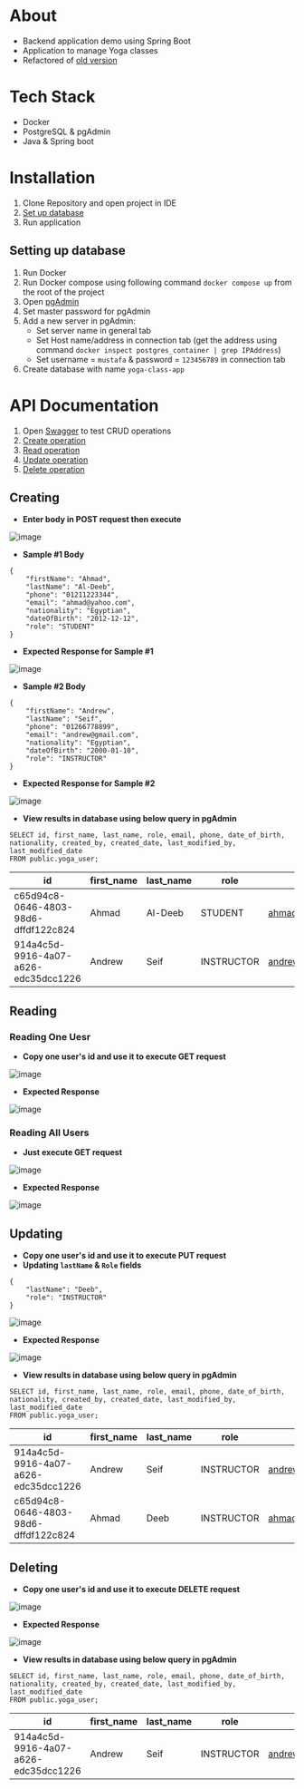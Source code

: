 # About
- Backend application demo using Spring Boot
- Application to manage Yoga classes
- Refactored of [old version](https://github.com/web-development-course-way/Yoga-Class)
# Tech Stack
- Docker
- PostgreSQL & pgAdmin 
- Java & Spring boot
# Installation
01. Clone Repository and open project in IDE
02. [Set up database](https://github.com/web-development-course-way/Yoga-Class-Refactored/tree/enhancement/docs?tab=readme-ov-file#setting-up-database)
03. Run application
## Setting up database
01. Run Docker
02. Run Docker compose using following command `docker compose up` from the root of the project
03. Open [pgAdmin](http://localhost:5050/browser/)
04. Set master password for pgAdmin
05. Add a new server in pgAdmin:
    - Set server name in general tab
    - Set Host name/address in connection tab (get the address using command `docker inspect postgres_container | grep IPAddress`)
    - Set username = `mustafa` & password = `123456789` in connection tab
06. Create database with name `yoga-class-app`
# API Documentation
1. Open [Swagger](http://localhost:8080/swagger-ui/index.html#) to test CRUD operations
2. [Create operation](https://github.com/web-development-course-way/Yoga-Class-Refactored/tree/enhancement/docs?tab=readme-ov-file#creating)
3. [Read operation](https://github.com/web-development-course-way/Yoga-Class-Refactored/tree/enhancement/docs?tab=readme-ov-file#reading)
4. [Update operation](https://github.com/web-development-course-way/Yoga-Class-Refactored/tree/enhancement/docs?tab=readme-ov-file#updating)
5. [Delete operation](https://github.com/web-development-course-way/Yoga-Class-Refactored/tree/enhancement/docs?tab=readme-ov-file#deleting)
## Creating
- **Enter body in POST request then execute**

![image](https://github.com/web-development-course-way/Yoga-Class-Refactored/assets/122436546/a6b97af7-7dac-4bb8-88eb-396435017095)

- **Sample #1 Body**
```
{
    "firstName": "Ahmad",
    "lastName": "Al-Deeb",
    "phone": "01211223344",
    "email": "ahmad@yahoo.com",
    "nationality": "Egyptian",
    "dateOfBirth": "2012-12-12",
    "role": "STUDENT"
}
```
- **Expected Response for Sample #1**
  
![image](https://github.com/web-development-course-way/Yoga-Class-Refactored/assets/122436546/fe069e7c-4bec-4638-be57-6a9f2c4ecfab)


- **Sample #2 Body**
```
{
    "firstName": "Andrew",
    "lastName": "Seif",
    "phone": "01266778899",
    "email": "andrew@gmail.com",
    "nationality": "Egyptian",
    "dateOfBirth": "2000-01-10",
    "role": "INSTRUCTOR"
}
```
- **Expected Response for Sample #2**
  
![image](https://github.com/web-development-course-way/Yoga-Class-Refactored/assets/122436546/97109417-2828-440e-bd65-7737dcfd9e3e)


- **View results in database using below query in pgAdmin**
```
SELECT id, first_name, last_name, role, email, phone, date_of_birth, nationality, created_by, created_date, last_modified_by, last_modified_date
FROM public.yoga_user;
```
| id                                  | first_name | last_name | role       | email            | phone       | date_of_birth         | nationality | created_by | created_date                 | last_modified_by | last_modified_date          |
|-------------------------------------|------------|-----------|------------|------------------|-------------|-----------------------|-------------|------------|------------------------------|------------------|-----------------------------|
| c65d94c8-0646-4803-98d6-dffdf122c824 | Ahmad      | Al-Deeb   | STUDENT    | ahmad@yahoo.com | 01211223344| 2012-12-12 02:00:00   | Egyptian    | Test User  | 2024-04-05 11:51:35.289056 | Test User        | 2024-04-05 11:51:35.289056 |
| 914a4c5d-9916-4a07-a626-edc35dcc1226 | Andrew     | Seif      | INSTRUCTOR | andrew@gmail.com| 01266778899| 2000-01-10 02:00:00   | Egyptian    | Test User  | 2024-04-05 11:52:17.970292 | Test User        | 2024-04-05 11:52:17.970292 |




## Reading
### Reading One Uesr
- **Copy one user's id and use it to execute GET request**
  
![image](https://github.com/web-development-course-way/Yoga-Class-Refactored/assets/122436546/b793848e-d710-4b8c-9a9b-589c23f275a2)

- **Expected Response**

![image](https://github.com/web-development-course-way/Yoga-Class-Refactored/assets/122436546/39268147-a119-4a52-acbd-ffca685979cd)


### Reading All Users
- **Just execute GET request**
  
![image](https://github.com/web-development-course-way/Yoga-Class-Refactored/assets/122436546/40df490c-bfe6-4bc3-aa8c-793ed106deea)


- **Expected Response**

![image](https://github.com/web-development-course-way/Yoga-Class-Refactored/assets/122436546/d33d77b6-4317-4cd3-a582-2d863514eee2)

## Updating
- **Copy one user's id and use it to execute PUT request**
- **Updating `lastName` & `Role` fields**
```
{
    "lastName": "Deeb",
    "role": "INSTRUCTOR"
}
```
![image](https://github.com/web-development-course-way/Yoga-Class-Refactored/assets/122436546/d1ad9eb4-f4b6-4f0f-8d88-1d1a69aa0eeb)

- **Expected Response**

![image](https://github.com/web-development-course-way/Yoga-Class-Refactored/assets/122436546/b26c9b07-a7c8-4da5-9ca6-783acabac0c5)


- **View results in database using below query in pgAdmin**
```
SELECT id, first_name, last_name, role, email, phone, date_of_birth, nationality, created_by, created_date, last_modified_by, last_modified_date
FROM public.yoga_user;
```
| id                                  | first_name | last_name | role       | email            | phone       | date_of_birth         | nationality | created_by | created_date                 | last_modified_by | last_modified_date          |
|-------------------------------------|------------|-----------|------------|------------------|-------------|-----------------------|-------------|------------|------------------------------|------------------|-----------------------------|
| 914a4c5d-9916-4a07-a626-edc35dcc1226 | Andrew     | Seif      | INSTRUCTOR | andrew@gmail.com| 01266778899| 2000-01-10 02:00:00   | Egyptian    | Test User  | 2024-04-05 11:52:17.970292 | Test User        | 2024-04-05 11:52:17.970292 |
| c65d94c8-0646-4803-98d6-dffdf122c824 | Ahmad      | Deeb      | INSTRUCTOR | ahmad@yahoo.com | 01211223344| 2012-12-12 02:00:00   | Egyptian    | Test User  | 2024-04-05 11:51:35.289056 | Test User        | 2024-04-05 11:56:21.676482 |





## Deleting
- **Copy one user's id and use it to execute DELETE request**

![image](https://github.com/web-development-course-way/Yoga-Class-Refactored/assets/122436546/2fc5d600-114d-4383-91f4-54d3f523c503)

- **Expected Response**

![image](https://github.com/web-development-course-way/Yoga-Class-Refactored/assets/122436546/a60fe906-e54d-4563-9009-268ddac2933e)

- **View results in database using below query in pgAdmin**
```
SELECT id, first_name, last_name, role, email, phone, date_of_birth, nationality, created_by, created_date, last_modified_by, last_modified_date
FROM public.yoga_user;
```
  
| id                                  | first_name | last_name | role       | email            | phone       | date_of_birth         | nationality | created_by | created_date                 | last_modified_by | last_modified_date          |
|-------------------------------------|------------|-----------|------------|------------------|-------------|-----------------------|-------------|------------|------------------------------|------------------|-----------------------------|
| 914a4c5d-9916-4a07-a626-edc35dcc1226 | Andrew     | Seif      | INSTRUCTOR | andrew@gmail.com| 01266778899| 2000-01-10 02:00:00   | Egyptian    | Test User  | 2024-04-05 11:52:17.970292 | Test User        | 2024-04-05 11:52:17.970292 |

